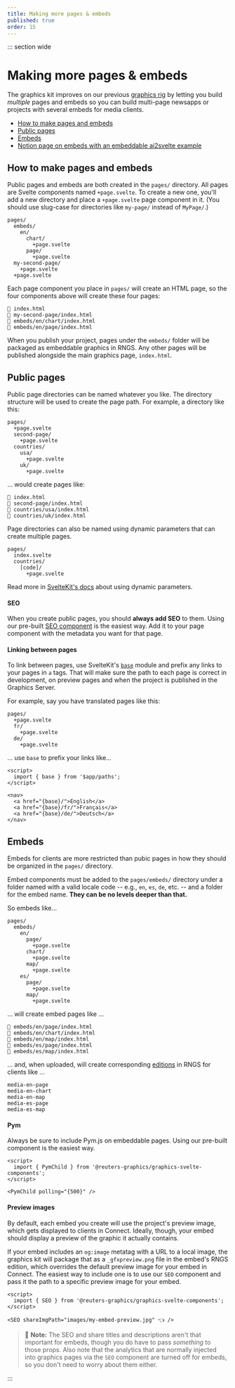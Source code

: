 ```yaml
---
title: Making more pages & embeds
published: true
order: 15
---
```


::: section wide

# Making more pages & embeds

The graphics kit improves on our previous [graphics rig](https://github.com/reuters-graphics/bluprint_graphics-rig/) by letting you build _multiple_ pages and embeds so you can build multi-page newsapps or projects with several embeds for media clients.

- [How to make pages and embeds](#how-to-make-pages-and-embeds)
- [Public pages](#public-pages)
- [Embeds](#embeds)
- [Notion page on embeds with an embeddable ai2svelte example](https://www.notion.so/Embeds-for-pages-798975a207424c1ab4df6960905f0bc6?pvs=4)

## How to make pages and embeds

Public pages and embeds are both created in the `pages/` directory. All pages are Svelte components named `+page.svelte`. To create a new one, you'll add a new directory and place a `+page.svelte` page component in it. (You should use slug-case for directories like `my-page/` instead of `MyPage/`.)

```
pages/
  embeds/
    en/
      chart/
        +page.svelte
      page/
        +page.svelte
  my-second-page/
    +page.svelte
  +page.svelte
```

Each page component you place in `pages/` will create an HTML page, so the four components above will create these four pages:

```
📁 index.html
📁 my-second-page/index.html
📁 embeds/en/chart/index.html
📁 embeds/en/page/index.html
```

When you publish your project, pages under the `embeds/` folder will be packaged as embeddable graphics in RNGS. Any other pages will be published alongside the main graphics page, `index.html`.

## Public pages

Public page directories can be named whatever you like. The directory structure will be used to create the page path. For example, a directory like this:

```
pages/
  +page.svelte
  second-page/
    +page.svelte
  countries/
    usa/
      +page.svelte
    uk/
      +page.svelte
```

... would create pages like:

```
📁 index.html
📁 second-page/index.html
📁 countries/usa/index.html
📁 countries/uk/index.html
```

Page directories can also be named using dynamic parameters that can create multiple pages.

```
pages/
  index.svelte
  countries/
    [code]/
      +page.svelte
```

Read more in [SvelteKit's docs](https://kit.svelte.dev/docs/routing#pages) about using dynamic parameters.

#### SEO

When you create public pages, you should **always add SEO** to them. Using our pre-built [SEO component](https://reuters-graphics.github.io/graphics-components/?path=/docs/components-seo--default) is the easiest way. Add it to your page component with the metadata you want for that page.

#### Linking between pages

To link between pages, use SvelteKit's [`base`](https://kit.svelte.dev/docs/modules#$app-paths-base) module and prefix any links to your pages in `a` tags. That will make sure the path to each page is correct in development, on preview pages and when the project is published in the Graphics Server.

For example, say you have translated pages like this:

```
pages/
  +page.svelte
  fr/
    +page.svelte
  de/
    +page.svelte
```

... use `base` to prefix your links like...

```svelte
<script>
  import { base } from '$app/paths';
</script>

<nav>
  <a href="{base}/">English</a>
  <a href="{base}/fr/">Français</a>
  <a href="{base}/de/">Deutsch</a>
</nav>
```

## Embeds

Embeds for clients are more restricted than pubic pages in how they should be organized in the `pages/` directory.

Embed components must be added to the `pages/embeds/` directory under a folder named with a valid locale code -- e.g., `en`, `es`, `de`, etc. -- and a folder for the embed name. **They can be no levels deeper than that.**

So embeds like...

```
pages/
  embeds/
    en/
      page/
        +page.svelte
      chart/
        +page.svelte
      map/
        +page.svelte
    es/
      page/
        +page.svelte
      map/
        +page.svelte
```

... will create embed pages like ...

```
📁 embeds/en/page/index.html
📁 embeds/en/chart/index.html
📁 embeds/en/map/index.html
📁 embeds/es/page/index.html
📁 embeds/es/map/index.html
```

... and, when uploaded, will create corresponding [editions](https://github.com/reuters-graphics/bluprint_graphics-kit/issues/1#issuecomment-811891029) in RNGS for clients like ...

```
media-en-page
media-en-chart
media-en-map
media-es-page
media-es-map
```

#### Pym

Always be sure to include Pym.js on embeddable pages. Using our pre-built component is the easiest way.

```svelte
<script>
  import { PymChild } from '@reuters-graphics/graphics-svelte-components';
</script>

<PymChild polling="{500}" />
```

#### Preview images

By default, each embed you create will use the project's preview image, which gets displayed to clients in Connect. Ideally, though, your embed should display a preview of the graphic it actually contains.

If your embed includes an `og:image` metatag with a URL to a local image, the graphics kit will package that as a `_gfxpreview.png` file in the embed's RNGS edition, which overrides the default preview image for your embed in Connect. The easiest way to include one is to use our `SEO` component and pass it the path to a specific preview image for your embed.

```svelte
<script>
  import { SEO } from '@reuters-graphics/graphics-svelte-components';
</script>

<SEO shareImgPath="images/my-embed-preview.jpg" 👈 />
```

> 📌 **Note:** The SEO and share titles and descriptions aren't that important for embeds, though you do have to pass _something_ to those props. Also note that the analytics that are normally injected into graphics pages via the `SEO` component are turned off for embeds, so you don't need to worry about them either.

:::
